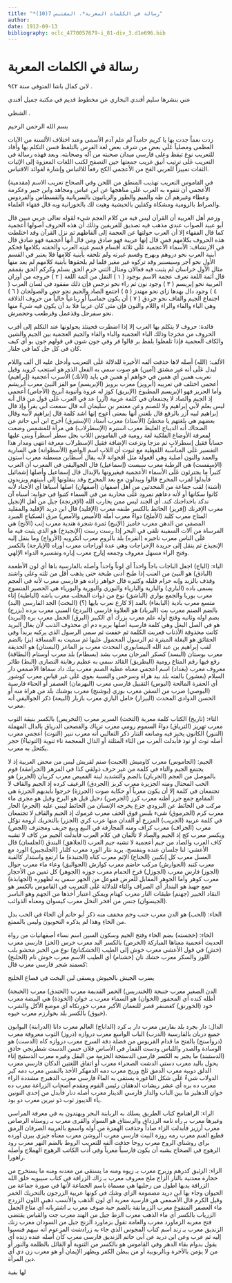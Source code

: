 ```yaml
---
title: "*رسالة في الكلمات المعربة*. المقتبس 7(10)"
author: 
date: 1912-09-13
bibliography: oclc_4770057679-i_81-div_3.d1e696.bib
---
```




#  رسالة في الكلمات المعربة 


 لابن كمال باشا المتوفى سنة  ٩٤٢  . 

 عني بنشرها  سليم أفندي البخاري  عن مخطوط قديم في مكتبة  جميل أفندي 

 الشطي  . 

 بسم الله الرحمن الرحيم 

 زدت نعماً جدت بها يا كريم حامداً لم علم آدم الأسمى وعند اختلاف الألسنة من الآيات العظمى ومصلياً عَلَى بعض من شرف بعض لغة الفرس بالتلفظ فسن التكلم بها وأفاد للتعريب نوع تيقظ وعلى فارسي ميدان صحبته من آله وصحابته. وبعد فهذه رسالة في التعريب عَلَى ترتيب أنيق غريب جمعتها حين التصفح لكتب اللغات المعزوة إلى الإثبات الثقات تمييزاً للعربي القح من الأعجمي الكح رفعاً للالتباس وإشارة لفوائد الاقتباس. 

 (مقدمية) في القاموس التعريب تهذيب المنطق من اللحن وفي الصحاح تعريب الاسم الأعجمي أن تتفوه به العرب عَلَى مناهجها عن ابن عباس ومجاهد وابن جبير وعكرمة وعطاء وغيرهم أن طه والميم والطور والربانيون بالسريانية والقسطاس والفردوس والصراط بالرومية ومشكاة وكفلين بالحبشية وهيت لك بالحورانية وبه قال فقهاء العلماء. 

 وزعم أهل العربية أن القرآن ليس فيه من كلام العجم شيء لقوله تعالى عربي مبين قال أبو عبيد الصواب عندي مذهب فيه تصديق للفريقين وذلك أن هذه الحروف أصولها أعجمية كما قال الفقهاء إلا أن العرب حولتها عن العجمة إلى ألفاظهم ثم نزل القرآن وقد اختلطت هذه الحروف بكلامهم فمن قال إنها عربية فهو صادق ومن قال أنها أعجمية فهو صادق قال في الارتشاف: الأسماء الأعجمية عَلَى  ثلاثة  أقسام قسم غيته العرب وألحقته بكلامها فحكم أبنية العرب نحو دروهم وبهرج وقسم غيرته ولم تلحقه بأبنية كلامها فلا يعتبر في القسم الأول نحو آجر وسيسنبر وقد تركوه غير مغير فلما لم يلحقوها بأبنية كلامهم لم يعد منها مثال الأول خراسان لم يثبت فيه فعالان ومثال الثني خرم الحق بسلم وكركم ألحق بقمقم قال أئمة اللغة تعرف عجمة الاسم بوجود (  ١  ) النقل من أئمة اللغة (  ٢  ) خروجه من أوزان العربية نحو إبريسم (  ٣  ) وجود نون ثم راء نحو نرجس فإن ذلك مفقود في لسان العرب (  ٤  ) وجود دال بهدها زاي نحو مهندز (  ٥  ) اجتمع الصاد والجيم نحو   جص والصولجان (  ٦  ) اجتماع الجيم والقاف نحو جردق (  ٧  ) أن يكون خماسياً أو رباعياً خالياً من حروف الذلاقة وهي الباء والفاء والراء واللام والنون فإن مثى كان عربياً فلا بد أن يكون فيه شيءٌ منها نحو سفرجل وقذعمل وقرطعب وحجمرش. 

 فائدة: حروف لا يتكلم بها العرب إلا إذا اضطرت فحينئذ يحولونها عند التكلم إلى أقرب الحروف من مخرجا وذلك الباء العجمية والباء والفاء والجيم العجمية بين الجيم والشين والكاف العجمية فإذا تلفظوا بلفظ بر قالوا فر وفي جون شون في قولهم جون بو أي كيف كان في كل جل كما في جلنار. 

 الألف: (الله) أصله لاها حذفت ألفه الأخيرة للدلالة عَلَى التعريب وأدخل عليه ال  ألف  واللام ليدل عَلَى أنه غير مشتق (آمين) هو صوت سمي به الفعل الذي هو استجب كرويد وقيل تعريب همين أي همين في خواهم أو همين في بايد (الآنك) الأُسرب أعجمية (إبراهيم) أعجمي اختلف في تعريبه (أبرويز) معرب برويز (الإبريسم) مو القز النيئ معرب أبريشم وأما الحرير فهو الإبريسم المطبوخ (الإبريق) كوز له عروة وأنبوبة آبريخ (الأجاص) أعجمي إذ الجيم والصاد لا يجتمعان في كلمة عربية (آزر) عد في العرب عَلَى قول من قال أنه ليس بعلم لأبي إبراهيم ولا للصنم وعن معتمر بن سليمان أنه قال سمعت أبي يقرأ وإذ قال إبراهيم لبيه آزر بالرفع قال بلغني أنها بمعنى أعوج إنها اشد كلمة قال إبراهيم لأبيه وقال بعضهم هي بلغتهم يا مخطئُ (الأستاذ) معرب أستاد (الإستبرق) أخرج ابن أبي حاتم عن الضحاك أنه الديباج الغليظ معرب استبره (الإسطرلاب) هي مرآة للمشمس وضعت لمعرفة الأوضاع الفلكية لغة رومية في القاموس اللاب بجل سطر أسطراً وبنى عليها حساباً فقيل إسطرلابٍ ثم مزجا ونزعت الإضافة فقيل الإسطرلاب معرفة انتهى ومدار هذا التفسير عَلَى المناسبة اللفظية مع ثبوت أن اللاب اسم الواضع (الأسطوانة) هي السارية والعمد والنون أصلية وهي أُفعولة مثل أقحوانة لأنه يقال أسطاين مسطنة معرب أستون (الإسفست) هي الرطبة معرب سبست (إسماعيل) قال الجواليقي في المعرب أن العرب كثيراً ما يجترئون عَلَى الأسماء الأعجمية فيغيرونها بالإبدال قال إسماعيل وأصلها إشمائيل فأبدلوا لقرب المخرج قالوا ويبدلون مع بعد المخرج وقد ينقلونها إلى أبنيتهم ويزيدون (أشتة) لقب جماعة من المحدثين من أهل أصفهان (أصفهان) اصلها أسباها أي   الأجناد لأنه كانوا سكانها أو لأنه دعاهم نمرود عَلَى محاربة من في السماء كتبوا في جوابه: أسباه آن ندكد باخداجنك كند. أي الجند ليس ممن يحارب الله (الإفرنجة) جيل من أهل الإنجيل معرب الإفرنك (إفريز) الحائط بالكسر طنفه معرب (الإقليد) قال ابن دريد الإقليد والمقليد المتاح معرب كليد (الأملج) دواءٌ معرب أمله (الأميص والآمص) مرق السكياج المبرد المصفى من الدهن معرب خاميز (الإنبج) ثمرة شجرة هندية معرب إنب (الأنج) هي المرساة من آلات السفينة تلقى في البحر إذا رست رست (الإنجيذخ) هو الذي يثبت فيه ما عَلَى الناس معرب ناجيره (أنقره) بلد بالروم معرب أنكرويه (الأرواج) وما ينقل إليه الإنجيذخ ثم ينقل إلى جريدة الإخراجات وهي عدة أوراجات معرب أوراه (الإيارجة) بالكسر وفتح الراء مسهل معروف وجمعه إيارج معرب إياره وتفسيره الدواء الإلهي. 

 الباء: (الباج) اجعل الباجات باجاً واحداً أي لوناً واحداً وأصله بالفارسية باها أي لون الأطعمة (الباذق) هو النيئ من العنب إذا طبخ أدنى طبخة حتى يذهب أقل من  ثلثه  وغلى واشتد وقذف بالزبد وإنه حرام قليله وكثيره قال خواهر زاده هو فارسي معرب لأنه في العجم يسمى باده (الباري) والبارية والبارياء والبوري والبورية والبورياء هي الحصير المنسوج معرب بوريا والجمع بواري (الباشق) نوع من ذوات المخلب معرب باشه (الباطية) إناء متسع معرب بادية (البابغاء) بالمد إلا كارع نعرب بايها (؟) (البخت) الجد الفارسي (البد) بالضم الصنم معرب بت (البرباد) هو العلاوة فارسي (البردج) السبي معرب برده (بزرج) بضم اوله وثانيه وفتح أوله علم معرب بزرك أي الكبير (البرق) الحمل معرب بره (البريد) هو في الصل البغل وهي كلمة فارسية أصلها بريره دم أي محذوف الذنب لأن بغال البريد كانت محذوفة الأذناب فعربت الكلمة ثم خففت ثم سمي الرسول الذي يركبه بريداً وفي الحقائق هو البغلة المبترة ثم الرسول المحمول عليها ثم سميت به المسافة (بز) بالضم لقب إبراهيم بن عبد الله النيسابوري المحدث معرب بز الماعز (البستان) هو الحديقة معرب بوستان (البسد) كسكر المرجان معرب بشد (بسطام) بلد معرب أوستام (البطاقة) رقع فيها رقم المتاع رومية (البطريق) القائد سمي به عظيم رهابنة النصارى (البط) طائر معروف معرب (بغداد) اسم أعجمي معناه عطية الصنم   معرب بيك داد سماها الأصمعي دار السلام (بغشور) بالفته بلد بيد هراة وسرخس والنسبة بغوي عَلَى غير قياس معرب كوشور أي الحفرة المالحة (البوس) التقبيل فارسي معرب (البهرمان) العصفر أو الحناء فارسية (البوصي) ضرب من السفن معرب بوزي (بوشنج) معرب بوشنك بلد من هراة منه أو الحسن الدوادي المحدث (البيزار) حامل البازي معرب بازيار (البيعة) ذكر الجواليقي أنه معرب. 

 التاء: (تاريخ) الكتاب كلمة معربة (التخت) السرير معرب (التخريص) بالكسر بنيقة الثوب معرب تهريز (الترياق) دواءُ السموم رومي معرب ترياك والفصحى الدرياق بالدال المهملة (التنور) الكانون يخبز فيه وصانعه التتار ذكر الثعالبي أنه معرب تنير (التوت) أعجمي معرب أصله توث أو توذ فأبدلت العرب من الثاء المثلثة أو الذال المعجمة تاء ثنوية (التوتياءُ) حجر يكتحل به معرب. 

 الجيم: (الجاموس) معرب كاوميش (الجبت) صنم لقريش ليس من محض العربية إذ لا يجتمع الجيم والتاء في كلمة من غير حرف ذولقي كذا في المزهر (الجرامقة) قوم بالموصل من العجم (الجربان) بالضم والتشديد لبنة القميص معرب كريبان (الجربز) هو الخب المحتال ومنه الجزيرة معرب كربز (الجردق) الرغيف كرده إذ الجيم والقاف لا تجتمعان في كلمة إلا أن يكون معرباً أو حكاية صوت (الجرزة) خرجوا بأيديهم الجرزة هي المقامع جمع جرز أظنه معرب كرز (الجرصن) دخيل قيل هو البرج وقيل هو مجرى ماء مركب في الحائط عن البزودي جزع يخرجه الإنسان من الحائط ليبني عليه (الجرم) الحار معرب كرم (الجرموق) شيء يلبس فوق الخف معرب غرموك إذ الجيم والقاف لا تجتمعان في كلمة عربية (الجريب) المزرع أو الفدان منها عرب كري (الجزر) بالتحريك أَرومة تؤكل معرب (الجزاف) معرب كزاف ومنه المجازفة في البيع وبيع جزيف ومجتزف (الجص) ويكسر معرب كج إذ الجيم والصاد لا تألفان في كلام العرب فأبدلت الجيم من كاف لا تشبه كاف العرب والصاد من جيم أعجمية لا تشبه جيم العرب (الجلاهق) البندق (الجلسان) قال الأعشى: لنا جلسان عنده وبنفسج، يريد نثار الورد معرب كلنار (الجلنجبين) الورد مع العسل معرب كل إنكبين (الجناح) الإثم معرب كناه (الجنبذة) ما ارتفع واستدار كالقبة معرب كنبد (الجوارش) مركب حاضم معرب كوارش (الجواليق) وعاء ماء معرب   جوال (الجوز) فارس معرب (الجوزل) فرخ الحمام معرب جوزه (الجوهر) كل ثمين من الأحجار معرب كوهر وأما الجوهر المقابل للعرض ففوعل من الجهر سمي به لظهوره (الجهابذة) جمع جهبذ هو البندار أي الصراف والتاء للدلالة عَلَى التعريب في القاموس بالكسر هو النقاد الخبير (جهنم) طبقات النار معرب كهنام ويمكن اعتبار أخذها من الجهم وهو الباسر (الجيسوان) جنس من أفخر النخل معرب كيسوان ومعناه الذوائب. 

 الحاء: (الحب) هو الدن معرب حنب وخم مخفف منه ذكر أبو حاتم أن الحاءَ في الحب بدل من الخاءِ وهذا لم يذكره النحويون وليس بالممتع. 

 الخاء: (خجسته) بضم الخاء وفتح الجيم وسكون السين اسم نساء أصفهانيات من رواة الحديث أعجمية معناها المباركة (الخرص) بالكسر البد معرب خرس (الخز) فارسي معرب (خش) في قول الأعشى معرب خوش إلى الطيب (الخشكنانج) نوع من الخبز محشو بلب اللوز والسكر معرب خشك نان (خشنام) أي الطيب الاسم معرب خوش نام (الخلنج) كسمند شجر فارسي معرب قال: 

 يضرب الجيش بالجيوش ويسقي   لبن البخت في قصاع الخلنج  

 (الخبجة) الدن الصغير معرب خنبجة (الخندريس) الخمر القديمة معرب (الخندق) معرب أطله كنده أي المحفور (الخوان) هو السماء معرب بـ خوان (الخوذة) هي البيضة معرب خود (الخورنق) كغضنفر قصر للنعمان الأكبر معرب خورنكاه أي موضع الأكل والشرب (خيوق) بالكسر بلد بخوارزم معرب خيوه. 

 الدال: دار بجرد بلد بفارس معرب دار بـ كرد (الداناج) العالم معرب دانا (الدرابنة) البوابون جميع دربان بالفارسية (الدرب) الباب الواسع معرب دروازه (دروز) الثوب معروفة معرب (درواسنج) بالفتح ما قدام القربوس من فضلة دفة السرج معرب دروازه كاه (الدست) هو الوسادة والصدر واللباس ودست القمار في الأساس فلان حسن الدست شطرنجي حاذق (الدستبند) ما يجبر به الكسر فارسي الدستجة الحزمة من البقل وغيره معرب الدستيج إناء يحول باليد معرب دستي الدشت الصحراء معرب أو اتفاق اللغتين الدكان فارسي معرب الدلق دويبة معرب الدمق ثلج وريح معرب دمه الدمهكر الأخذ بالنفس معرب دمه كير الدولاب شيءٌ عَلَى شكل الناعورة يستقى به الماءُ فارسي معرب الدهبرج   مشددة الراء معرب ده بره أي  عشر  ريشات الدهقان رئيس القوم ومقدم أصحاب الزراعة معرب ده خوان الدهليز ما بين الباب والدار فارسي الدينار معرب أصله دنار فأبدل من  إحدى  النونين ياء الديبوز ثوب ذو نيرين معرب دو بود. 

 الراء: الراهنامج كتاب الطريق يسلك به الربابنة البحر ويهتدون به في معرفة المراسي وغيرها معرب بـ راه نامه الرزداق والرستاق هو السواد والقرى معرب بـ روستاه الرصاص معرب أرزيز فأبدلت الزاء صاداً وحذفت الهمزة من أوله واسمع بالعربية الصرفان الرمق قطيع الغنم معرب رمه روزة البيت فارسي معرب الروشن معرب معناه جيزي بيرن آورده براي روشناي الروح معرب روحا حذفت ألفه للتعريب الروط بالضم النهر معرب رود الرهوج في الصحاح يشبه أن يكون فارسياً معرباً وفي أدب الكاتب الرهوج الهملاج وأصله راهورا. 

 الزاء: الزئبق كدرهم وزبرج معرب بـ زيوه ومنه ما يستقى من معدنه ومنه ما يستخرج من حجارة معدنية بالنار الزاج ملح معروف معرب بـ زاك الزرافة في كتاب سيبويه خلق الله الزرافة يديها اطول من رجليها هي مسماة باسم الجماعة لأنها في صورة جماعة من الحيوان وجاء بها ابن دريد مضمومة الزاي وشك في كونها عربية الزرجون بالتحريك الخمر وقيل الكرم قال الأصمعي هي فارسية معربة أي لون الذهب والأنسب ذهبي اللون الزردج ماء العصفر المنقوع معرب الزرمانقة بالضم حبة صوف معرب بـ اشتربانه أي متاع الجمل الزرياب بالكسر أي ماء الذهب معرب الزط جيل من الهند معرب جت والقياس يقتضي فتح معربه الزماورد معرب والعامة تقول بزماورد الزنج جيل من السودان معرب زنك الزنديق معرب بـ زند اسم كتاب المجوس الذي جاء به زرادشت المزعوم أنه نبيهم فنسبوا إليه ثم عرب وعن ابن دريد عن أبي حاتم الزنديق فارسي معرب كأن أصله عنده زنده أي يقول بدوام بقاء الدهر وفي القاموس هو بالكسر من الثنوية أو القائل بالظلمة والنور أو من لا يؤمن بالآخرة وبالربوبية أو من يبطن الكفر ويظهر الإيمان أو هو معرب زن دي أي دين المرأة. 

 لها بقية 
